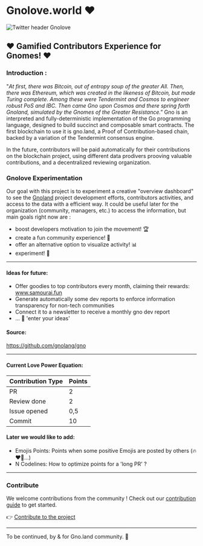 # Gnolove.world ❤️

![Twitter header Gnolove](https://hackmd.io/_uploads/rJENakXRC.png)

## ❤️ Gamified Contributors Experience for Gnomes! ❤️

###  Introduction :

"_At first, there was Bitcoin, out of entropy soup of the greater All. Then, there was Ethereum, which was created in the likeness of Bitcoin, but made Turing complete.
Among these were Tendermint and Cosmos to engineer robust PoS and IBC. Then came Gno upon Cosmos and there spring forth Gnoland, simulated by the Gnomes of the Greater Resistance."_
Gno is an interpreted and fully-deterministic implementation of the Go programming language, designed to build succinct and composable smart contracts. The first blockchain to use it is gno.land, a Proof of Contribution-based chain, backed by a variation of the Tendermint consensus engine.

In the future, contributors will be paid automatically for their contributions on the blockchain project, using different data prodivers prooving valuable contributions, and a decentralized reviewing organization.

### Gnolove Experimentation 
Our goal with this project is to experiment a creative "overview dashboard" to see the [Gnoland](https://github.com/gnolang) project development efforts, contributors activities, and access to the data with a efficient way. 
It could be useful later for the organization (community, managers, etc.) to access the information, but main goals right now are : 
- boost developers motivation to join the movement! 🏆
- create a fun community experience! 🥇
- offer an alternative option to visualize activity! 📊
- experiment! 🧰

---

#### Ideas for future:
- Offer goodies to top contributors every month, claiming their rewards: www.samourai.fun
- Generate automatically some dev reports to enforce information transparency for non-tech communities
- Connect it to a newsletter to receive a monthly gno dev report
- ... 🧠 'enter your ideas'

#### Source:
https://github.com/gnolang/gno


---

#### Current Love Power Equation: 

| Contribution Type | Points |
|-------------------|--------| 
| PR                | 2      | 
| Review done       | 2      | 
| Issue opened      | 0,5    | 
| Commit            | 10     | 

#### Later we would like to add: 
- Emojis Points: Points when some positive Emojis are posted by others (🔥❤️🚀...)
- N Codelines: How to optimize points for a 'long PR' ?

---

### Contribute

We welcome contributions from the community ! 
Check out our [contribution guide](CONTRIBUTING.md) to get started.

👉 [Contribute to the project](https://https://github.com/samouraiworld/gnolove)

---

To be continued, 
by & for Gno.land community.
🥷


